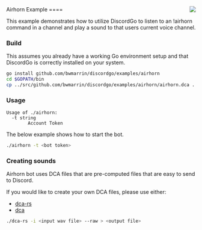 <img align="right" src="http://bwmarrin.github.io/discordgo/img/discordgo.png">
Airhorn Example
====

This example demonstrates how to utilize DiscordGo to listen to an !airhorn
command in a channel and play a sound to that users current voice channel.

### Build

This assumes you already have a working Go environment setup and that
DiscordGo is correctly installed on your system.

```sh
go install github.com/bwmarrin/discordgo/examples/airhorn
cd $GOPATH/bin
cp ../src/github.com/bwmarrin/discordgo/examples/airhorn/airhorn.dca .
```

### Usage

```
Usage of ./airhorn:
  -t string
        Account Token
```

The below example shows how to start the bot.

```sh
./airhorn -t <bot token>
```

### Creating sounds

Airhorn bot uses DCA files that are pre-computed files that are easy to send to Discord.

If you would like to create your own DCA files, please use either:
* [dca-rs](https://github.com/nstafie/dca-rs)
* [dca](https://github.com/bwmarrin/dca/tree/master/cmd/dca)

```sh
./dca-rs -i <input wav file> --raw > <output file>
```
